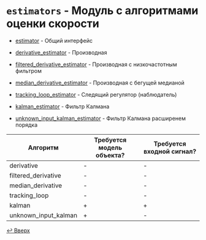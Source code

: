 # `estimators` - Модуль с алгоритмами оценки скорости

* [estimator](estimator.py) - Общий интерфейс

* [derivative_estimator](derivative_estimator.py) - Производная
* [filtered_derivative_estimator](filtered_derivative_estimator.py) - Производная c низкочастотным фильтром
* [median_derivative_estimator](median_derivative_estimator.py) - Производная с бегущей медианой
* [tracking_loop_estimator](tracking_loop_estimator.py) - Следящий регулятор (наблюдатель)
* [kalman_estimator](kalman_estimator.py) - Фильтр Калмана
* [unknown_input_kalman_estimator](unknown_input_kalman_estimator.py) - Фильтр Калмана расширенем порядка

| Алгоритм             | Требуется модель объекта? | Требуется входной сигнал? |
|----------------------|---------------------------|---------------------------|
| derivative           | -                         | -                         |
| filtered_derivative  | -                         | -                         |
| median_derivative    | -                         | -                         |
| tracking_loop        | -                         | -                         |
| kalman               | +                         | +                         |
| unknown_input_kalman | +                         | -                         |

[↩️ Вверх](..)